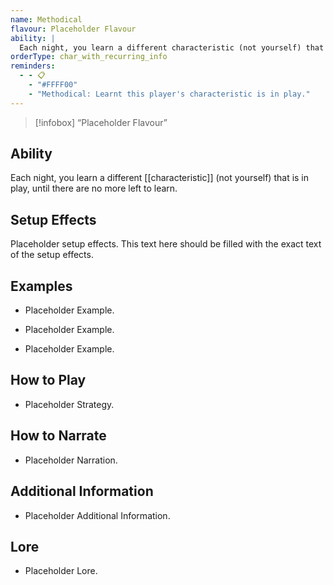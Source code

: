 ```yaml
---
name: Methodical
flavour: Placeholder Flavour
ability: |
  Each night, you learn a different characteristic (not yourself) that is in play, until there are no more left to learn.
orderType: char_with_recurring_info
reminders:
  - - 📋
    - "#FFFF00"
    - "Methodical: Learnt this player's characteristic is in play."
---
```

> [!infobox]
>  “Placeholder Flavour”

## Ability
Each night, you learn a different [[characteristic]] (not yourself) that is in play, until there are no more left to learn.

## Setup Effects
Placeholder setup effects. This text here should be filled with the exact text of the setup effects.

## Examples
- Placeholder Example.

- Placeholder Example.

- Placeholder Example.

## How to Play
- Placeholder Strategy.

## How to Narrate
- Placeholder Narration.

## Additional Information
- Placeholder Additional Information.

## Lore
- Placeholder Lore.